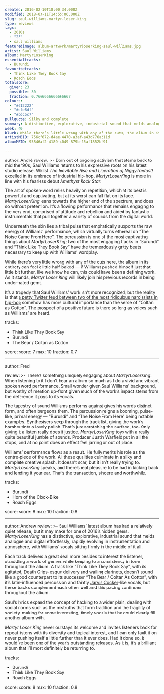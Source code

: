 ```yaml
---
created: 2016-02-10T18:00:34.000Z
modified: 2018-03-11T14:55:06.000Z
slug: saul-williams-martyr-loser-king
type: reviews
tags:
  - 2010s
  - "23"
  - saul williams
featuredimage: album-artwork/martyrloserking-saul-williams.jpg
artist: Saul Williams
album: MartyrLoserKing
essentialtracks:
  - Burundi
favouritetracks:
  - Think Like They Book Say
  - Roach Eggs
totalscore:
  given: 23
  possible: 30
  fraction: 0.7666666666666667
colours:
  - "#612222"
  - "#dfe8df"
  - "#bdc5c7"
pullquote: Silky and complete
summary: A distinctive, explorative, industrial sound that melds analogue and digital effortlessly, rapidly evolving in instrumentation and atmosphere, with Williams' vocals sitting firmly in the middle of it all.
week: 40
blurb: While there’s little wrong with any of the cuts, the album in its entirety can feel a little half-baked. An extra push could have made this Williams' defining work.
artistMBID: 756cf672-d4ae-4470-a3af-a43d776a211d
albumMBID: 95846af2-4189-4049-879b-25af1852bf91

---
```

author: André
review: >-
  Born out of ongoing activism that stems back to mid the ‘90s, Saul Williams returns to his expressive roots on his latest studio release. Whilst *The Inevitable Rise and Liberation of NiggyTardust!* excelled in its embrace of industrial hip-hop, *MartyrLoserKing* is more in line with his fearless debut *Amethyst Rock Star*. 
  
  The art of spoken-word relies heavily on repetition, which at its best is powerful and captivating, but at its worst can fall flat on its face. *MartyrLoserKing* leans towards the higher end of the spectrum, and does so without pretention. It’s a flowing performance that remains engaging to the very end, comprised of attitude and rebellion and aided by fantastic instrumentals that pull together a variety of sounds from the digital world. 
  
  Underneath the skin lies a tribal pulse that emphatically supports the raw energy of Williams’ performance, which virtually turns ethereal on “The Noise Came From Here”. The percussion is one of the most captivating things about *MartyrLoserKing*; two of the most engaging tracks in “Burundi” and “Think Like They Book Say” have the tremendously gritty beats necessary to keep up with Williams’ wordplay. 
  
  While there’s very little wrong with any of the cuts here, the album in its entirety can feel a little half-baked — if Williams pushed himself just that little bit further, like we know he can, this could have been a defining work. As it stands, *Martyr Loser King* will likely join his previous records in being under-rated gems. 
  
  It’s a tragedy that Saul Williams’ work isn’t more recognized, but the reality is that [a petty Twitter feud between two of the most ridiculous narcissists in hip-hop](http://pitchfork.com/news/63189-kanye-west-viciously-attacks-wiz-khalifa-in-incredible-twitter-rant/) somehow has more cultural importance than the verse of “Coltan as Cotton”. The prospect of a positive future is there so long as voices such as Williams’ are heard.

tracks:
  - Think Like They Book Say
  - ­Burundi
  - ­The Bear / Coltan as Cotton

score:
  score: 7
  max: 10
  fraction: 0.7

---
author: Fred

review: >-
  There’s something uniquely engaging about *MartyrLoserKing*. When listening to it I don’t hear an album so much as I do a vivid and vibrant spoken word performance. Small wonder given Saul Williams’ background, but worthy of mention up-front given much of the work’s impact stems from the deference it pays to its vocals. 
  
  The tapestry of sound Williams performs against gives his words distinct form, and often burgeons them. The percussion reigns a booming, pulse-like, primal energy — “Burundi” and “The Noise From Here” being notable examples. Synthesisers seep through the track list, giving the work’s harsher tints a lovely polish. That’s just scratching the surface, too. Only giving it a listen really does it justice. *MartyrLoserKing* toys with a really quite beautiful jumble of sounds. Producer Justin Warfield put in all the stops, and at no point does an effect feel jarring or out of place. 
  
  Williams’ performance flows as a result. He fully merits his role as the centre-piece of the work. All these qualities culminate in a silky and complete creative splash. It doesn’t soar, but it isn’t really trying to. *MartyrLoserKing* speaks, and there’s real pleasure to be had in kicking back and lending it your ear. That’s the transaction, sincere and worthwhile.

tracks:
  - Burundi
  - ­Horn of the Clock-Bike
  - ­Roach Eggs

score:
  score: 8
  max: 10
  fraction: 0.8

---
author: Andrew
review: >-
  Saul Williams’ latest album has had a relatively quiet release, but it may make for one of 2016’s hidden gems. *MartyrLoserKing* has a distinctive, explorative, industrial sound that melds analogue and digital effortlessly, rapidly evolving in instrumentation and atmosphere, with Williams’ vocals sitting firmly in the middle of it all. 
  
  Each track delivers a great deal more besides to interest the listener, straddling a world of genres while keeping to a consistency in tone throughout the album. A track like “Think Like They Book Say”, with its agitated, Death Grips-esque delivery and wailing clarinets, doesn’t sound like a good counterpart to its successor “The Bear / Coltan As Cotton”, with it’s latin-influenced percussion and faintly [Jarvis Cocker](https://audioxide.com/reviews/jarvis-cocker-jarvis/)-like vocals, but these tracks complement each other well and this pacing continues throughout the album. 
  
  Saul’s lyrics expand the concept of hacking to a wider plain, dealing with social norms such as the mistruths that form tradition and the fragility of society, making for some interesting, timely vocals that he could clearly fill another album with. 
  
  *Martyr Loser King* never outstays its welcome and invites listeners back for repeat listens with its diversity and topical interest, and I can only fault it on never pushing itself a little further than it ever does. Had it done so, it would’ve been one of the year’s outstanding releases. As it is, it’s a brilliant album that I’ll most definitely be returning to.

tracks:
  - Burundi
  - ­Think Like They Book Say
  - ­Roach Eggs

score:
  score: 8
  max: 10
  fraction: 0.8
